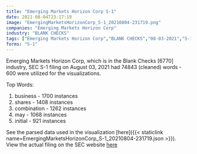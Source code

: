 ```yaml
---
title: "Emerging Markets Horizon Corp S-1"
date: 2021-08-04T23:17:19
image: "EmergingMarketsHorizonCorp_S-1_20210804-231719.png"
companies: "Emerging Markets Horizon Corp"
industry: "BLANK CHECKS"
tags: ["Emerging Markets Horizon Corp","BLANK CHECKS","08-03-2021","S-1"]
forms: "S-1"
---
```

Emerging Markets Horizon Corp, which is in the Blank Checks [6770] industry, SEC S-1 filing on August 03, 2021 had 74843 (cleaned) words - 600 were utilized for the visualizations.

Top Words:
1. business - 1700 instances
2. shares - 1408 instances
3. combination - 1262 instances
4. may - 1068 instances
5. initial - 921 instances


See the parsed data used in the visualization [here]({{< staticlink name=EmergingMarketsHorizonCorp_S-1_20210804-231719.json >}}).  
View the actual filing on the SEC website [here](https://www.sec.gov/Archives/edgar/data/1865533/0001140361-21-026486.txt)